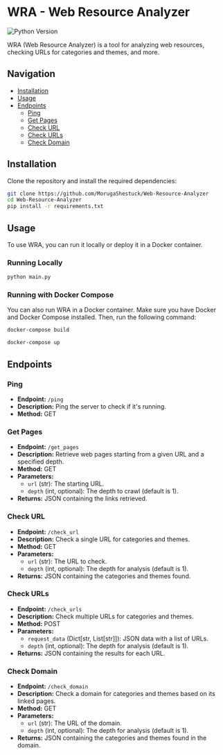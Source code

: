 # WRA - Web Resource Analyzer

![Python Version](https://img.shields.io/badge/Python-3.9-blue)

[//]: # (![License]&#40;https://img.shields.io/badge/license-MIT-green&#41;)

WRA (Web Resource Analyzer) is a tool for analyzing web resources, checking URLs for categories and themes, and more.

## Navigation

- [Installation](#installation)
- [Usage](#usage)
- [Endpoints](#endpoints)
  - [Ping](#ping)
  - [Get Pages](#get-pages)
  - [Check URL](#check-url)
  - [Check URLs](#check-urls)
  - [Check Domain](#check-domain)

[//]: # (- [Docker Compose]&#40;#docker-compose&#41;)

[//]: # (- [Contributing]&#40;#contributing&#41;)

[//]: # (- [License]&#40;#license&#41;)

## Installation

Clone the repository and install the required dependencies:

```bash
git clone https://github.com/MorugaShestuck/Web-Resource-Analyzer
cd Web-Resource-Analyzer
pip install -r requirements.txt
```

## Usage

To use WRA, you can run it locally or deploy it in a Docker container.

### Running Locally

```bash
python main.py
```

### Running with Docker Compose

You can also run WRA in a Docker container. Make sure you have Docker and Docker Compose installed. Then, run the following command:

```bash
docker-compose build
```

```bash
docker-compose up
```

## Endpoints

### Ping

- **Endpoint:** `/ping`
- **Description:** Ping the server to check if it's running.
- **Method:** GET

### Get Pages

- **Endpoint:** `/get_pages`
- **Description:** Retrieve web pages starting from a given URL and a specified depth.
- **Method:** GET
- **Parameters:**
  - `url` (str): The starting URL.
  - `depth` (int, optional): The depth to crawl (default is 1).
- **Returns:** JSON containing the links retrieved.

### Check URL

- **Endpoint:** `/check_url`
- **Description:** Check a single URL for categories and themes.
- **Method:** GET
- **Parameters:**
  - `url` (str): The URL to check.
  - `depth` (int, optional): The depth for analysis (default is 1).
- **Returns:** JSON containing the categories and themes found.

### Check URLs

- **Endpoint:** `/check_urls`
- **Description:** Check multiple URLs for categories and themes.
- **Method:** POST
- **Parameters:**
  - `request_data` (Dict[str, List[str]]): JSON data with a list of URLs.
  - `depth` (int, optional): The depth for analysis (default is 1).
- **Returns:** JSON containing the results for each URL.

### Check Domain

- **Endpoint:** `/check_domain`
- **Description:** Check a domain for categories and themes based on its linked pages.
- **Method:** GET
- **Parameters:**
  - `url` (str): The URL of the domain.
  - `depth` (int, optional): The depth for analysis (default is 1).
- **Returns:** JSON containing the categories and themes found in the domain.

[//]: # (## Contributing)

[//]: # ()
[//]: # (Contributions are welcome! Please feel free to submit issues or pull requests.)

[//]: # ()
[//]: # (## License)

[//]: # ()
[//]: # (This project is licensed under the MIT License. See the [LICENSE]&#40;LICENSE&#41; file for details.)

[//]: # (```)
